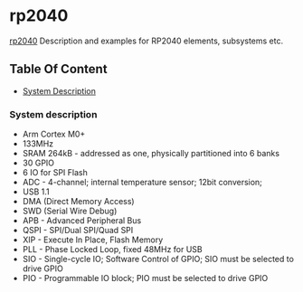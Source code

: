 # rp2040
[rp2040](readme_images/rp2040.png)
Description and examples for RP2040 elements, subsystems etc.

## Table Of Content
- [System Description](#system-description)




### System description
- Arm Cortex M0+
- 133MHz
- SRAM 264kB - addressed as one, physically partitioned into 6 banks
- 30 GPIO
- 6 IO for SPI Flash
- ADC - 4-channel; internal temperature sensor; 12bit conversion;
- USB 1.1
- DMA (Direct Memory Access)
- SWD (Serial Wire Debug)
- APB - Advanced Peripheral Bus
- QSPI - SPI/Dual SPI/Quad SPI
- XIP - Execute In Place, Flash Memory
- PLL - Phase Locked Loop, fixed 48MHz for USB
- SIO - Single-cycle IO; Software Control of GPIO; SIO must be selected to drive GPIO
- PIO - Programmable IO block; PIO must be selected to drive GPIO
